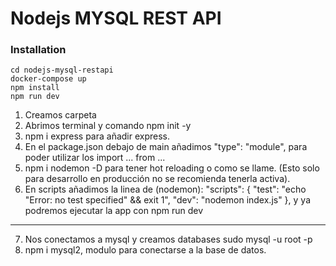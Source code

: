 # Nodejs MYSQL REST API

### Installation

```
cd nodejs-mysql-restapi
docker-compose up
npm install
npm run dev
```

1. Creamos carpeta
2. Abrimos terminal y comando npm init -y
3. npm i express para añadir express.
4. En el package.json debajo de main añadimos   "type": "module", para poder utilizar los import ... from ...
5. npm i nodemon -D para tener hot reloading o como se llame. (Esto solo para desarrollo en producción no se recomienda tenerla activa).
6. En scripts añadimos la linea de (nodemon):
 "scripts": {
    "test": "echo \"Error: no test specified\" && exit 1",
    "dev": "nodemon index.js"
  },
 y ya podremos ejecutar la app con npm run dev




--------------------------------------------------------------------------
7. Nos conectamos a mysql y creamos databases sudo mysql -u root -p
8. npm i mysql2, modulo para conectarse a la base de datos.
